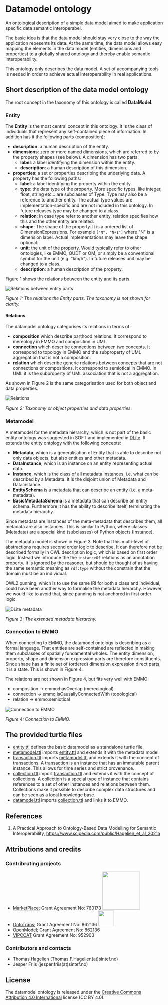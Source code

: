 Datamodel ontology
==================
An ontological description of a simple data model aimed to make
application specific data semantic interoperabel.

The basic idea is that the data model should stay very close to the
way the application repesents its data.  At the same time, the data
model allows easy mapping the elements in the data model (entities,
dimensions and properties) to a globally shared ontology and thereby
enable semantic interoperability.

This ontology only describes the data model.  A set of accompanying
tools is needed in order to achieve actual interoperability in real
applications.


Short description of the data model ontology
--------------------------------------------
The root concept in the taxonomy of this ontology is called **DataModel**.


### Entity
The **Entity** is the most central concept in this ontology.  It is the class of individuals that represent any self-contained piece of information.  In addition has it the following parts (composition):
- **description**: a human description of the entity.
- **dimensions**: zero or more named dimensions, which are referred to by the property shapes (see below).  A dimension has two parts:
  - **label**: a label identifying the dimension within the entity.
  - **description**: a human description of this dimension.
- **properties**: a set or properties describing the underlying data.  A property has the following paths:
  - **label**: a label identifying the property within the entity.
  - **type**: the data type of the property. More specific types, like integer, float, string etc... are subclasses of Type.  Type may also be a reference to another entity.  The actual type values are implementation-specific and are not included in this ontology.  In future releases type may be changed to a class.
  - **relation**: In case type refer to another entity, relation specifies how this and the other entity are related.
  - **shape**: The shape of the property.  It is a ordered list of DimensionExpressions.  For example `["N", "N+1"]` where "N" is a dimension label.  Actual implementations may leave the shape optional.
  - **unit**: the unit of the property.  Would typically refer to other ontologies, like EMMO, QUDT or OM, or simply be a conventional symbol for the unit (e.g. "km/h").  In future releases unit may be changed to a class.
  - **description**: a human description of the property.

Figure 1 shows the relations between the entity and its parts.


![Relations between entity parts](figs/entity.svg)

_Figure 1: The relations the Entity parts.  The taxonomy is not shown for clarity._



#### Relations
The datamodel ontology categorises its relations in terms of:
- **composition** which describe parthood relations.  It correspond to mereology in EMMO and composition in UML.
- **connection** which describe connections between two concepts.  It correspond to topology in EMMO and the subproperty of UML aggregation that is not a composition.
- **relation** which describe generic relations between concepts that are not connections or compositions.  It correspond to semiotical in EMMO.  In UML it is the subproperty of UML association that is not a aggregation.

As shown in Figure 2 is the same categorisation used for both object and data properties.

![Relations](figs/relations.svg)

_Figure 2: Taxonomy or object properties and data properties._



### Metamodel
A metamodel for the metadata hierarchy, which is not part of the basic entity ontology was suggested in SOFT and implemented in [DLite](https://github.com/SINTEF).  It extends the entity ontology with the following concepts:
- **Metadata**, which is a generalisation of Entity that is able to describe not only data objects, but also entities and other metadata.
- **DataInstance**, which is an instance on an entity representing actual data.
- **Instance**, which is the class of all metadata instances, i.e. what can be described by a Metadata.  It is the disjoint union of Metadata and DataInstance.
- **EntitySchema** is a metadata that can describe an entity (i.e. a meta-metadata).
- **BasicMetadataSchema** is a metadata that can describe an entity schema.  Furthermore it has the ability to describe itself, terminating the metadata hierarchy.

Since metadata are instances of the meta-metadata that describes them, all metadata are also instances. This is similar to Python, where classes (Metadata) are a special kind (subclasses) of Python objects (Instance).

The metadata model is shown in Figure 3.  Note that this multi-level of abstractions requires second order logic to describe.  It can therefore not be described formally in OWL description logic, which is based on first order logic.  Instead we introduce the the `instanceOf` relations as an annotation property.  It is ignored by the reasoner, but should be thought of as having the same semantic meaning as `rdf:type` without the constrain that the domain must be an individual.

OWL2 punning, which is to use the same IRI for both a class and individual, could have been another way to formalise the metadata hierarchy.  However, we would like to avoid that, since punning is not anchored in first order logic.

![DLite metadata](figs/metadata.svg)

_Figure 3: The extended metadata hierarchy._


### Connection to EMMO
When connecting to EMMO, the datamodel ontology is describing as a formal language.  That entities are self-contained are reflected in making them subclasses of spatially fundamental wholes.  The entity dimension, property, shape and dimension expression parts are therefore constituents.  Since shape has a finite set of (ordered) dimension expression direct parts, it is a state.  This is shown in Figure 4.

The relations are not shown in Figure 4, but fits very well with EMMO:
- composition -> emmo:hasOverlap (mereological)
- connection -> emmo:isCausallyConnectedWith (topological)
- relation -> emmo:semiotical

![Connection to EMMO](figs/emmo-connection.svg)

_Figure 4: Connection to EMMO._



The provided turtle files
-------------------------
- [entity.ttl](entity.ttl) defines the basic datamodel as a standalone turtle file.
- [metamodel.ttl](metamodel.ttl) imports [entity.ttl](entity.ttl) and extends it with the metadata model.
- [transaction.ttl](transaction.ttl) imports [metamodel.ttl](metamodel.ttl) and extends it with the concept of transactions.  A transaction is an instance that has an immutable parent instance.  This allows for time series and strict provenance.
- [collection.ttl](collection.ttl) import [transaction.ttl](transaction.ttl) and extends it with the concept of collections.  A collection is a special type of instance that contains references to a set of other instances and relations between them.  Collections make it possible to describe complex data structures and can be seen as a local knowledge base.
- [datamodel.ttl](datamodel.ttl) imports [collection.ttl](collection.ttl) and links it to EMMO.


References
----------
1. A Practical Approach to Ontology-Based Data Modelling for Semantic Interoperability, https://www.scipedia.com/public/Hagelien_et_al_2021a



Attributions and credits
------------------------

### Contribruting projects

- [MarketPlace](https://www.the-marketplace-project.eu/);
  Grant Agreement No: 760173
  <img src="https://www.the-marketplace-project.eu/content/dam/iwm/the-marketplace-project/images/MARKETPLACE_LOGO_300dpi.png" width="120">
- [OntoTrans](https://ontotrans.eu/project/);
  Grant Agreement No: 862136
  <img src="https://ontotrans.eu/wp-content/uploads/2020/05/ot_logo_rosa_gro%C3%9F.svg" height="50">
- [OpenModel](https://openmodel.eu/project/);
  Grant Agreement No: 862136
- [VIPCOAT](https://cordis.europa.eu/project/id/952903)
  Grant Agreement No: 952903



### Contributors and contacts

- Thomas Hagelien (Thomas.F.Hagelien(at)sintef.no)
- Jesper Friis (jesper.friis(at)sintef.no)



License
-------
The datamodel ontology is released under the [Creative Commons Attribution 4.0 International](https://creativecommons.org/licenses/by/4.0/legalcode) license (CC BY 4.0).

